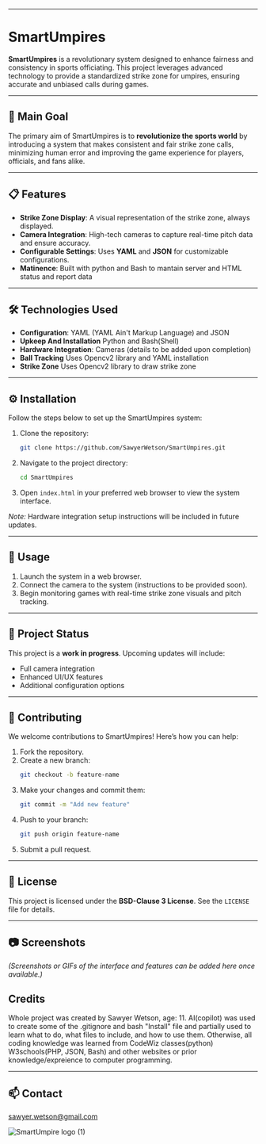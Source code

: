 

---

# SmartUmpires

**SmartUmpires** is a revolutionary system designed to enhance fairness and consistency in sports officiating. This project leverages advanced technology to provide a standardized strike zone for umpires, ensuring accurate and unbiased calls during games.

---

## 🚀 Main Goal

The primary aim of SmartUmpires is to **revolutionize the sports world** by introducing a system that makes consistent and fair strike zone calls, minimizing human error and improving the game experience for players, officials, and fans alike.

---

## 📋 Features

- **Strike Zone Display**: A visual representation of the strike zone, always displayed.
- **Camera Integration**: High-tech cameras to capture real-time pitch data and ensure accuracy.
- **Configurable Settings**: Uses **YAML** and **JSON** for customizable configurations.
- **Matinence**: Built with python and Bash to mantain server and HTML status and report data

---

## 🛠️ Technologies Used

- **Configuration**: YAML (YAML Ain't Markup Language) and JSON
- **Upkeep And Installation** Python and Bash(Shell)
- **Hardware Integration**: Cameras (details to be added upon completion)
- **Ball Tracking** Uses Opencv2 library and YAML installation
- **Strike Zone** Uses Opencv2 library to draw strike zone 

---

## ⚙️ Installation

Follow the steps below to set up the SmartUmpires system:

1. Clone the repository:
    ```bash
    git clone https://github.com/SawyerWetson/SmartUmpires.git
    ```
2. Navigate to the project directory:
    ```bash
    cd SmartUmpires
    ```
3. Open `index.html` in your preferred web browser to view the system interface.

*Note:* Hardware integration setup instructions will be included in future updates.

---

## 📖 Usage

1. Launch the system in a web browser.
2. Connect the camera to the system (instructions to be provided soon).
3. Begin monitoring games with real-time strike zone visuals and pitch tracking.

---

## 📂 Project Status

This project is a **work in progress**. Upcoming updates will include:
- Full camera integration
- Enhanced UI/UX features
- Additional configuration options

---

## 🤝 Contributing

We welcome contributions to SmartUmpires! Here’s how you can help:
1. Fork the repository.
2. Create a new branch:
    ```bash
    git checkout -b feature-name
    ```
3. Make your changes and commit them:
    ```bash
    git commit -m "Add new feature"
    ```
4. Push to your branch:
    ```bash
    git push origin feature-name
    ```
5. Submit a pull request.

---

## 📜 License

This project is licensed under the **BSD-Clause 3 License**. See the `LICENSE` file for details.

---

## 📷 Screenshots

*(Screenshots or GIFs of the interface and features can be added here once available.)*

## Credits

Whole project was created by Sawyer Wetson, age: 11. AI(copilot) was used to create some of the .gitignore and bash "Install" file and partially used to learn what to do, what files to include, and how to use them. Otherwise, all coding knowledge was learned from CodeWiz classes(python) W3schools(PHP, JSON, Bash) and other websites or prior knowledge/expreience to computer programming. 

---

## 📫 Contact
sawyer.wetson@gmail.com


![SmartUmpire logo (1)](https://github.com/user-attachments/assets/929e5b66-b95f-4d91-9d39-8a678caa955d)
